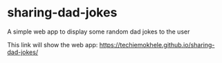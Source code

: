 # sharing-dad-jokes
A simple web app to display some random dad jokes to the user

This link will show the web app: https://techiemokhele.github.io/sharing-dad-jokes/
